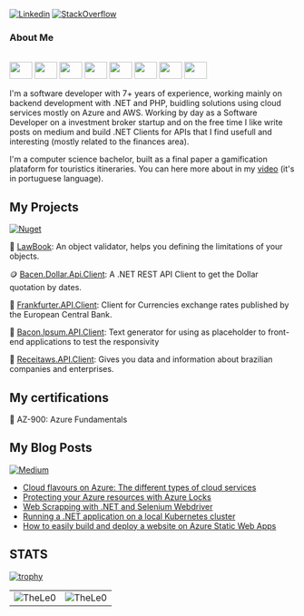 [![Linkedin](https://img.shields.io/badge/linkedin-%230077B5.svg?&style=for-the-badge&logo=linkedin&logoColor=white)](https://www.linkedin.com/in/leonardo-tosin-b57406112/)
[![StackOverflow](https://img.shields.io/badge/stackoverflow-%23F48024.svg?&style=for-the-badge&logo=stackoverflow&logoColor=white)](https://stackoverflow.com/users/9767014/thele0?tab=profile)

### About Me

<div style="display: inline_block"><br>
  <img align="center"  height="30" width="40" src="https://cdn.worldvectorlogo.com/logos/dot-net-core-7.svg">
  <img align="center"  height="30" width="40" src="https://cdn.worldvectorlogo.com/logos/c--4.svg">
  <img align="center"  height="30" width="40" src="https://cdn.worldvectorlogo.com/logos/azure-1.svg">
  <img align="center"  height="30" width="40" src="https://cdn.worldvectorlogo.com/logos/kubernets.svg">
  <img align="center"  height="30" width="40" src="https://cdn.worldvectorlogo.com/logos/docker-4.svg">
  <img align="center"  height="30" width="40" src="https://cdn.worldvectorlogo.com/logos/kafka.svg">
  <img align="center"  height="30" width="40" src="https://cdn.worldvectorlogo.com/logos/php-1.svg">
  <img align="center"  height="30" width="40" src="https://cdn.worldvectorlogo.com/logos/laravel-2.svg">
</div>
  
<br />
I'm a software developer with 7+ years of experience, working mainly on backend development with .NET and PHP, buidling solutions using cloud services mostly on Azure and AWS. Working by day as a Software Developer on a investment broker startup and on the free time I like write posts on medium and build .NET Clients for APIs that I find usefull and interesting (mostly related to the finances area).

I'm a computer science bachelor, built as a final paper a gamification plataform for touristics itineraries. You can here more about in my [video](https://www.youtube.com/watch?v=xZLdsME5gGU) (it's in portuguese language).

## My Projects
[![Nuget](https://img.shields.io/badge/-TheLe0-blue?style=flat-square&logo=nuget&logoColor=white&link=https://www.nuget.org/profiles/TheLe0/)](https://www.nuget.org/profiles/TheLe0/)

📓 [LawBook](https://github.com/TheLe0/LawBook): An object validator, helps you defining the limitations of your objects.

🪙 [Bacen.Dollar.Api.Client](https://github.com/TheLe0/bacen-dollar-api-client): A .NET REST API Client to get the Dollar quotation by dates.

🌭 [Frankfurter.API.Client](https://github.com/TheLe0/frankfurter-api-client): Client for Currencies exchange rates published by the European Central Bank.

🐷 [Bacon.Ipsum.API.Client](https://github.com/TheLe0/bacon-ipsum-api-client): Text generator for using as placeholder to front-end applications to test the responsivity

💼 [Receitaws.API.Client](https://github.com/TheLe0/receitaws-api-client): Gives you data and information about brazilian companies and enterprises.

## My certifications

🏅 AZ-900: Azure Fundamentals

## My Blog Posts

[![Medium](https://img.shields.io/badge/Medium-12100E?style=for-the-badge&logo=medium&logoColor=white)](https://medium.com/@TheLe0)

<!-- MEDIUM:START -->
- [Cloud flavours on Azure: The different types of cloud services](https://medium.com/@TheLe0/cloud-flavours-on-azure-the-different-types-of-cloud-services-6e8a12919d78------2)
- [Protecting your Azure resources with Azure Locks](https://medium.com/@TheLe0/protecting-your-azure-resources-with-azure-locks-3c5222278183------2)
- [Web Scrapping with .NET and Selenium Webdriver](https://medium.com/@TheLe0/web-scrapping-with-net-and-selenium-webdriver-d8a888756733------2)
- [Running a .NET application on a local Kubernetes cluster](https://medium.com/@TheLe0/running-a-net-application-on-a-local-kubernetes-cluster-1aff3537f755------2)
- [How to easily build and deploy a website on Azure Static Web Apps](https://medium.com/@TheLe0/how-to-easily-build-and-deploy-a-website-on-azure-static-web-apps-32e62861a2e5------2)
<!-- MEDIUM:END -->

## STATS

[![trophy](https://github-profile-trophy.vercel.app/?username=TheLe0&theme=onedark&column=8)](https://github.com/ryo-ma/github-profile-trophy)

<center>
<table>
  <tr>
      <td><img align="center" src="https://github-readme-stats.vercel.app/api/top-langs/?username=TheLe0&theme=onedark" alt="TheLe0" /></td>  
      <td><img align="center" src="https://github-readme-stats.vercel.app/api?username=TheLe0&theme=onedark" alt="TheLe0" /></td>  
  </tr> 
</table>
</center>
